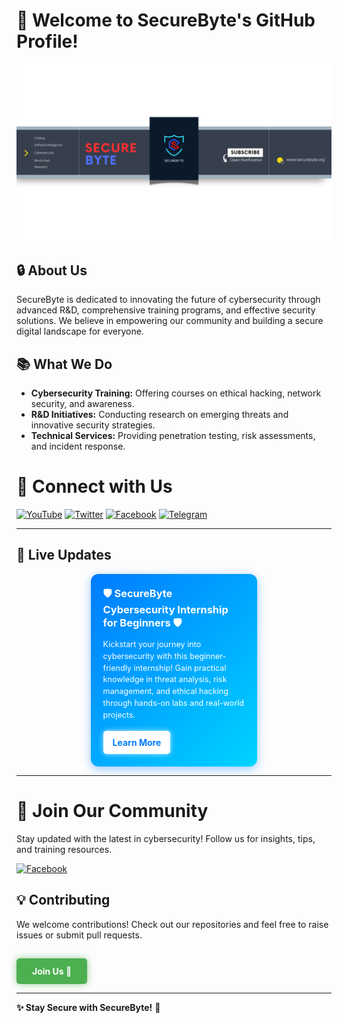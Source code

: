 # 👋 Welcome to SecureByte's GitHub Profile!

![Banner](https://github.com/SecureByteOfficial/SecureByteOfficial/blob/main/securebyte%20banner.png?raw=true)

## 🔒 About Us
SecureByte is dedicated to innovating the future of cybersecurity through advanced R&D, comprehensive training programs, and effective security solutions. We believe in empowering our community and building a secure digital landscape for everyone.

## 📚 What We Do
- **Cybersecurity Training:** Offering courses on ethical hacking, network security, and awareness.
- **R&D Initiatives:** Conducting research on emerging threats and innovative security strategies.
- **Technical Services:** Providing penetration testing, risk assessments, and incident response.

# 🔗 Connect with Us

[![YouTube](https://img.shields.io/badge/YouTube-FF0000?style=for-the-badge&logo=youtube&logoColor=white)](https://www.youtube.com/@securebyteofficial)
[![Twitter](https://img.shields.io/badge/Twitter-1DA1F2?style=for-the-badge&logo=twitter&logoColor=white)](https://x.com/SecureByteORG)
[![Facebook](https://img.shields.io/badge/Facebook-1877F2?style=for-the-badge&logo=facebook&logoColor=white)](https://www.facebook.com/groups/securebytecommunity)
[![Telegram](https://img.shields.io/badge/Telegram-2CA5E0?style=for-the-badge&logo=telegram&logoColor=white)](https://t.me/SecureByteCommunity)

---
## 🔧 Live Updates

<div style="display: flex; gap: 20px; justify-content: center;">

  <!-- Card 1 -->
  <div style="flex: 1; max-width: 45%; position: relative; border-radius: 12px; padding: 20px; background: linear-gradient(135deg, #007bff, #00d4ff); color: white; box-shadow: 0 4px 15px rgba(0, 123, 255, 0.4);">
    <div style="display: flex; align-items: center; gap: 15px;">
      <h3 style="margin: 0;"> 🛡️ SecureByte Cybersecurity Internship for Beginners 🛡️  </h3>
    </div>
    <p style="margin: 10px 0 0; font-size: 0.9em; line-height: 1.5;">
      Kickstart your journey into cybersecurity with this beginner-friendly internship! Gain practical knowledge in threat analysis, risk management, and ethical hacking through hands-on labs and real-world projects.
    </p>
    <a href="https://securebyteofficial.github.io/Cybersecurity-Internship-for-Beginners/" target="_blank" style="display: inline-block; margin-top: 15px; padding: 10px 15px; background-color: #fff; color: #007bff; font-weight: bold; border-radius: 5px; text-decoration: none; box-shadow: 0px 0px 8px rgba(255, 255, 255, 0.7); transition: box-shadow 0.3s ease;">
      Learn More
    </a>
  </div>

</div>

--- 

# 🎉 Join Our Community

Stay updated with the latest in cybersecurity! Follow us for insights, tips, and training resources.

[![Facebook](https://img.shields.io/badge/Facebook-1877F2?style=for-the-badge&logo=facebook&logoColor=white)](https://www.facebook.com/groups/securebytecommunity) 


## 💡 Contributing
We welcome contributions! Check out our repositories and feel free to raise issues or submit pull requests.

<!-- Join Us Button -->
<a href="https://github.com/SecureByteOfficial" target="_blank" style="
    display: inline-block;
    margin-top: 15px;
    padding: 12px 25px;
    background-color: #4CAF50;  /* Green color for the button */
    color: white;
    font-weight: bold;
    border-radius: 5px;
    text-decoration: none;
    font-size: 1em;
    box-shadow: 0px 0px 12px rgba(76, 175, 80, 0.6);
    transition: box-shadow 0.3s ease, transform 0.3s ease;
">
    Join Us 🚀
</a>


---

**✨ Stay Secure with SecureByte!** 🔐
